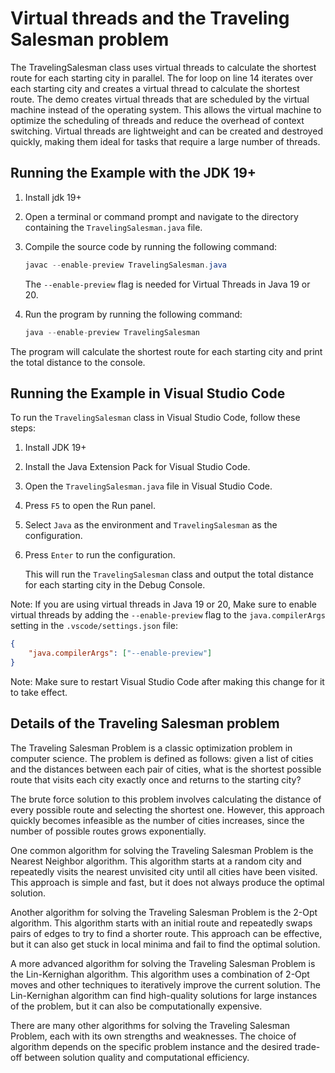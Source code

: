 # Virtual threads and the Traveling Salesman problem

The TravelingSalesman class uses virtual threads to calculate the shortest route for each starting city in parallel. The for loop on line 14 iterates over each starting city and creates a virtual thread to calculate the shortest route.
The demo creates virtual threads that are scheduled by the virtual machine instead of the operating system. This allows the virtual machine to optimize the scheduling of threads and reduce the overhead of context switching. Virtual threads are lightweight and can be created and destroyed quickly, making them ideal for tasks that require a large number of threads.

## Running the Example with the JDK 19+

1. Install jdk 19+
2. Open a terminal or command prompt and navigate to the directory containing the `TravelingSalesman.java` file.
3. Compile the source code by running the following command:

   ```java
   javac --enable-preview TravelingSalesman.java
   ```

   The `--enable-preview` flag is needed for Virtual Threads in Java 19 or 20.
   
4. Run the program by running the following command:

   ```java
   java --enable-preview TravelingSalesman
   ```

The program will calculate the shortest route for each starting city and print the total distance to the console.

## Running the Example in Visual Studio Code

To run the `TravelingSalesman` class in Visual Studio Code, follow these steps:

1. Install JDK 19+
2. Install the Java Extension Pack for Visual Studio Code.
3. Open the `TravelingSalesman.java` file in Visual Studio Code.
4. Press `F5` to open the Run panel.
5. Select `Java` as the environment and `TravelingSalesman` as the configuration.
6. Press `Enter` to run the configuration.

   This will run the `TravelingSalesman` class and output the total distance for each starting city in the Debug Console.

Note: If you are using virtual threads in Java 19 or 20, Make sure to enable virtual threads by adding the `--enable-preview` flag to the `java.compilerArgs` setting in the `.vscode/settings.json` file:

```json
{
    "java.compilerArgs": ["--enable-preview"]
}
```

Note: Make sure to restart Visual Studio Code after making this change for it to take effect.

## Details of the Traveling Salesman problem

The Traveling Salesman Problem is a classic optimization problem in computer science. The problem is defined as follows: given a list of cities and the distances between each pair of cities, what is the shortest possible route that visits each city exactly once and returns to the starting city?

The brute force solution to this problem involves calculating the distance of every possible route and selecting the shortest one. However, this approach quickly becomes infeasible as the number of cities increases, since the number of possible routes grows exponentially.

One common algorithm for solving the Traveling Salesman Problem is the Nearest Neighbor algorithm. This algorithm starts at a random city and repeatedly visits the nearest unvisited city until all cities have been visited. This approach is simple and fast, but it does not always produce the optimal solution.

Another algorithm for solving the Traveling Salesman Problem is the 2-Opt algorithm. This algorithm starts with an initial route and repeatedly swaps pairs of edges to try to find a shorter route. This approach can be effective, but it can also get stuck in local minima and fail to find the optimal solution.

A more advanced algorithm for solving the Traveling Salesman Problem is the Lin-Kernighan algorithm. This algorithm uses a combination of 2-Opt moves and other techniques to iteratively improve the current solution. The Lin-Kernighan algorithm can find high-quality solutions for large instances of the problem, but it can also be computationally expensive.

There are many other algorithms for solving the Traveling Salesman Problem, each with its own strengths and weaknesses. The choice of algorithm depends on the specific problem instance and the desired trade-off between solution quality and computational efficiency.
